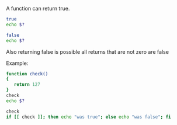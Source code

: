 A function can return true. 
```bash
true
echo $?

false
echo $?
```
Also returning false is possible all returns that are not zero are false

Example:
```bash
function check()
{
   return 127
}
check
echo $?

check
if [[ check ]]; then echo "was true"; else echo "was false"; fi
```
